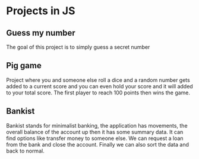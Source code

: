 # Projects in JS

## Guess my number
The goal of this project is to simply guess a secret number

## Pig game
Project where you and someone else roll a dice and a random number gets added to a current score and you can even hold your score and it will added to your total score. The first player to reach 100 points then wins the game.

## Bankist

Bankist stands for minimalist banking, the application has movements, the overall balance of the account up then it has some summary data. It can find options like transfer money to someone else. We can request a loan from the bank and close the account. Finally we can also sort the data and back to normal.
